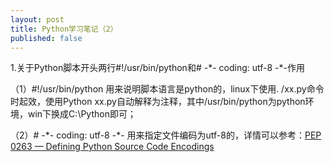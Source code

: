 ```yaml
---
layout: post
title: Python学习笔记（2）
published: false
---
```


1.关于Python脚本开头两行\#!/usr/bin/python和\# -\*- coding: utf-8 -\*-作用

（1）\#!/usr/bin/python
用来说明脚本语言是python的，linux下使用. /xx.py命令时起效，使用Python xx.py自动解释为注释，其中/usr/bin/python为python环境，win下换成C:\\Python即可；

（2）\# -\*- coding: utf-8 -\*-
用来指定文件编码为utf-8的，详情可以参考：[PEP 0263 — Defining Python Source Code Encodings](http://www.python.org/dev/peps/pep-0263/)
